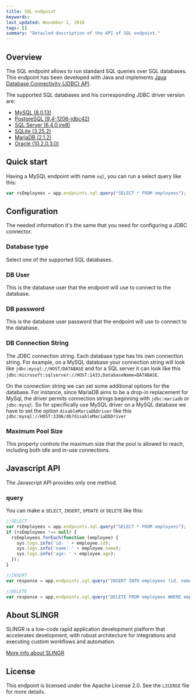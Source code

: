 ```yaml
---
title: SQL endpoint
keywords: 
last_updated: November 2, 2018
tags: []
summary: "Detailed description of the API of SQL endpoint."
---
```


## Overview

The SQL endpoint allows to run standard SQL queries over SQL databases. This endpoint has been developed with Java and
implements [Java Database Connectivity (JDBC) API](https://www.oracle.com/technetwork/java/javase/jdbc/index.html).


The supported SQL databases and his corresponding JDBC driver version are:

- [MySQL (8.0.13)](https://dev.mysql.com/doc/relnotes/connector-j/8.0/en/news-8-0-13.html)
- [PostgreSQL (9.4-1206-jdbc42)](https://jdbc.postgresql.org/download.html)
- [SQL Server (6.4.0.jre8)](https://docs.microsoft.com/en-us/sql/connect/jdbc/release-notes-for-the-jdbc-driver?view=sql-server-2017#updates-in-microsoft-jdbc-driver-64-for-sql-server)
- [SQLite (3.25.2)](https://www.sqlite.org/releaselog/3_25_2.html)
- [MariaDB (2.1.2)](https://mariadb.com/kb/en/library/mariadb-connector-j-212-release-notes/)
- [Oracle (10.2.0.3.0)](https://www.oracle.com/technetwork/database/enterprise-edition/readme-jdbc-10203-085004.html)

## Quick start

Having a MySQL endpoint with name `sql`, you can run a select query like this:

```js
var rsEmployees = app.endpoints.sql.query("SELECT * FROM employees");
```

## Configuration

The needed information it's the same that you need for configuring a JDBC connector.

### Database type

Select one of the supported SQL databases.

### DB User

This is the database user that the endpoint will use to connect to the database.

### DB password

This is the database user password that the endpoint will use to connect to the database.

### DB Connection String

The JDBC connection string. Each database type has his own connection string. For example, on a MySQL
database your connection string will look like `jdbc:mysql://HOST/DATABASE` and for a SQL server it can
look like this `jdbc:microsoft:sqlserver://HOST:1433;DatabaseName=DATABASE`.

On the connection string we can set some additional options for the database. For instance, since MariaDB
aims to be a drop-in replacement for MySql, the driver permits connection strings beginning with `jdbc:mariadb`
or `jdbc:mysql`. So for specifically use MySQL driver on a MySQL database we have to set the option `disableMariaDbDriver`
 like this `jdbc:mysql://HOST:3306/db?disableMariaDbDriver`

### Maximum Pool Size

This property controls the maximum size that the pool is allowed to reach, including both idle and in-use connections.

## Javascript API

The Javascript API provides only one method.

### query

You can make a `SELECT`, `INSERT`, `UPDATE` or `DELETE` like this:

```js
//SELECT
var rsEmployees = app.endpoints.sql.query("SELECT * FROM employees");
if (rsEmployees !== null) {
  rsEmployees.forEach(function (employee) {
    sys.logs.info('id: ' + employee.id);
    sys.logs.info('name: ' + employee.name);
    sys.logs.info('age: ' + employee.age);
  });
}
```

```js
//INSERT
var response = app.endpoints.sql.query("INSERT INTO employees (id, name, age, address) VALUES ('1004', 'Jonny Deep', '45', '');
```

```js
//DELETE
var response = app.endpoints.sql.query("DELETE FROM employees WHERE employees.id = 1004");
```

## About SLINGR

SLINGR is a low-code rapid application development platform that accelerates development, with robust architecture for integrations and executing custom workflows and automation.

[More info about SLINGR](https://slingr.io)

## License

This endpoint is licensed under the Apache License 2.0. See the `LICENSE` file for more details.



